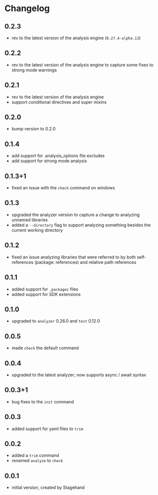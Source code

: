 # Changelog

## 0.2.3
- rev to the latest version of the analysis engine (`0.27.4-alpha.13`)

## 0.2.2
- rev to the latest version of the analysis engine to capture some fixes to
  strong mode warnings

## 0.2.1
- rev to the latest version of the analysis engine
- support conditional directives and super mixins

## 0.2.0
- bump version to 0.2.0

## 0.1.4
- add support for .analysis_options file excludes
- add support for strong mode analysis

## 0.1.3+1
- fixed an issue with the `check` command on windows

## 0.1.3
- upgraded the analyzer version to capture a change to analyzing unnamed
  libraries
- added a `--directory` flag to support analyzing something besides the current
  working directory

## 0.1.2
- fixed an issue analyzing libraries that were referred to by both self-references
  (package: references) and relative path references

## 0.1.1
- added support for `.packages` files
- added support for SDK extensions

## 0.1.0
- upgraded to `analyzer` 0.26.0 and `test` 0.12.0

## 0.0.5
- made `check` the default command

## 0.0.4
- upgraded to the latest analyzer; now supports async / await syntax

## 0.0.3+1
- bug fixes to the `init` command

## 0.0.3
- added support for yaml files to `trim`

## 0.0.2
- added a `trim` command
- renamed `analyze` to `check`

## 0.0.1
- initial version, created by Stagehand
